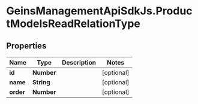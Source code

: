 # GeinsManagementApiSdkJs.ProductModelsReadRelationType

## Properties

Name | Type | Description | Notes
------------ | ------------- | ------------- | -------------
**id** | **Number** |  | [optional] 
**name** | **String** |  | [optional] 
**order** | **Number** |  | [optional] 


